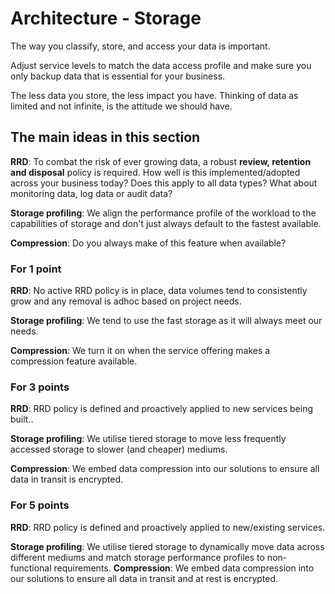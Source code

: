 # Architecture - Storage

The way you classify, store, and access your data is important.

Adjust service levels to match the data access profile and make sure you only backup data that is essential for your business.

The less data you store, the less impact you have. Thinking of data as limited and not infinite, is the attitude we should have.

## The main ideas in this section

**RRD**: To combat the risk of ever growing data, a robust **review, retention and disposal** policy is required. How well is this implemented/adopted across your business today? Does this apply to all data types? What about monitoring data, log data or audit data?

**Storage profiling**: We align the performance profile of the workload to the capabilities of storage and don't just always default to the fastest available.

**Compression**: Do you always make of this feature when available?

### For 1 point

**RRD**: No active RRD policy is in place, data volumes tend to consistently grow and any removal is adhoc based on project needs.

**Storage profiling**: We tend to use the fast storage as it will always meet our needs.

**Compression**: We turn it on when the service offering makes a compression feature available.

### For 3 points

**RRD**: RRD policy is defined and proactively applied to new services being built..

**Storage profiling**: We utilise tiered storage to move less frequently accessed storage to slower (and cheaper) mediums.

**Compression**: We embed data compression into our solutions to ensure all data in transit is encrypted.

### For 5 points

**RRD**: RRD policy is defined and proactively applied to new/existing services.

**Storage profiling**: We utilise tiered storage to dynamically move data across different mediums and match storage performance profiles to non-functional requirements.
**Compression**: We embed data compression into our solutions to ensure all data in transit and at rest is encrypted.
